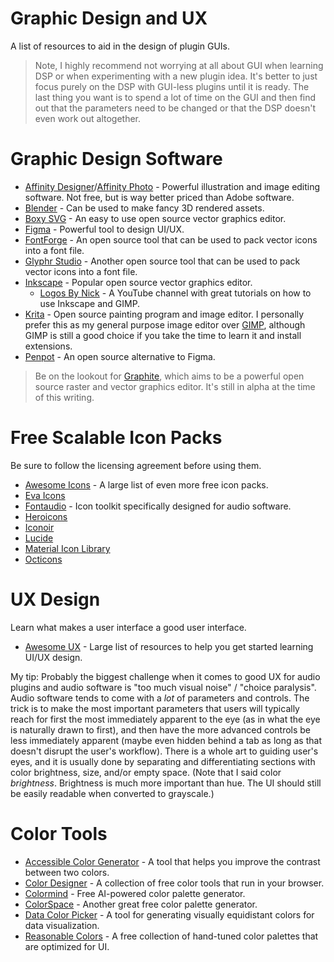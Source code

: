 # Graphic Design and UX

A list of resources to aid in the design of plugin GUIs.

> Note, I highly recommend not worrying at all about GUI when learning DSP or when experimenting with a new plugin idea. It's better to just focus purely on the DSP with GUI-less plugins until it is ready. The last thing you want is to spend a lot of time on the GUI and then find out that the parameters need to be changed or that the DSP doesn't even work out altogether.

# Graphic Design Software

- [Affinity Designer](https://affinity.serif.com/en-us/designer/)/[Affinity Photo](https://affinity.serif.com/en-us/photo/) - Powerful illustration and image editing software. Not free, but is way better priced than Adobe software.
- [Blender](https://www.blender.org/) - Can be used to make fancy 3D rendered assets.
- [Boxy SVG](https://boxy-svg.com/) - An easy to use open source vector graphics editor.
- [Figma](https://www.figma.com/) - Powerful tool to design UI/UX.
- [FontForge](https://fontforge.org/en-US/) - An open source tool that can be used to pack vector icons into a font file.
- [Glyphr Studio](https://www.glyphrstudio.com/) - Another open source tool that can be used to pack vector icons into a font file.
- [Inkscape](https://inkscape.org/) - Popular open source vector graphics editor.
    - [Logos By Nick](https://www.youtube.com/@LogosByNick) - A YouTube channel with great tutorials on how to use Inkscape and GIMP.
- [Krita](https://krita.org/en/) - Open source painting program and image editor. I personally prefer this as my general purpose image editor over [GIMP](https://www.gimp.org/), although GIMP is still a good choice if you take the time to learn it and install extensions.
- [Penpot](https://penpot.app/) - An open source alternative to Figma.

> Be on the lookout for [Graphite](https://graphite.rs/), which aims to be a powerful open source raster and vector graphics editor. It's still in alpha at the time of this writing.

# Free Scalable Icon Packs

Be sure to follow the licensing agreement before using them.

- [Awesome Icons](https://github.com/notlmn/awesome-icons) - A large list of even more free icon packs.
- [Eva Icons](https://github.com/akveo/eva-icons)
- [Fontaudio](https://github.com/fefanto/fontaudio) - Icon toolkit specifically designed for audio software.
- [Heroicons](https://github.com/tailwindlabs/heroicons)
- [Iconoir](https://github.com/iconoir-icons/iconoir)
- [Lucide](https://github.com/lucide-icons/lucide)
- [Material Icon Library](https://github.com/code-mc/material-icon-lib)
- [Octicons](https://github.com/primer/octicons)

# UX Design

Learn what makes a user interface a good user interface.

- [Awesome UX](https://github.com/batoreh/awesome-ux) - Large list of resources to help you get started learning UI/UX design.

My tip: Probably the biggest challenge when it comes to good UX for audio plugins and audio software is "too much visual noise" / "choice paralysis". Audio software tends to come with a *lot* of parameters and controls. The trick is to make the most important parameters that users will typically reach for first the most immediately apparent to the eye (as in what the eye is naturally drawn to first), and then have the more advanced controls be less immediately apparent (maybe even hidden behind a tab as long as that doesn't disrupt the user's workflow). There is a whole art to guiding user's eyes, and it is usually done by separating and differentiating sections with color brightness, size, and/or empty space. (Note that I said color *brightness*. Brightness is much more important than hue. The UI should still be easily readable when converted to grayscale.)

# Color Tools

- [Accessible Color Generator](https://www.learnui.design/tools/accessible-color-generator.html) - A tool that helps you improve the contrast between two colors.
- [Color Designer](https://colordesigner.io/) - A collection of free color tools that run in your browser.
- [Colormind](http://colormind.io/) - Free AI-powered color palette generator.
- [ColorSpace](https://mycolor.space/) - Another great free color palette generator.
- [Data Color Picker](https://www.learnui.design/tools/data-color-picker.html) - A tool for generating visually equidistant colors for data visualization.
- [Reasonable Colors](https://reasonable.work/colors/) - A free collection of hand-tuned color palettes that are optimized for UI.
